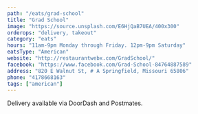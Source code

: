 ```yaml
---
path: "/eats/grad-school"
title: "Grad School"
image: "https://source.unsplash.com/E6HjQaB7UEA/400x300"
orderops: "delivery, takeout"
category: "eats"
hours: "11am-9pm Monday through Friday. 12pm-9pm Saturday"
eatsType: "American"
website: "http://restaurantwebx.com/GradSchool/"
facebook: "https://www.facebook.com/Grad-School-84764887589"
address: "820 E Walnut St, # A Springfield, Missouri 65806"
phone: "4178668163"
tags: ["american"]
---
```


Delivery available via DoorDash and Postmates.

